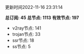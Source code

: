 更新时间2022-11-16 23:31:14

**总订阅: 45**
**总节点: 1113**
**有效节点: 197**
- v2ray节点: 141
- trojan节点: 33
- ssr节点: 18
- ss节点: 5
